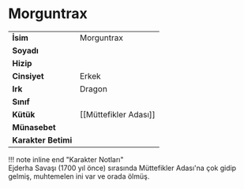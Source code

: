 # Morguntrax   
|  |  |  
|---|---|  
| **İsim** | Morguntrax |  
| **Soyadı** |  |  
| **Hizip** |  |  
| **Cinsiyet** | Erkek |  
| **Irk** | Dragon |  
| **Sınıf** |  |  
| **Kütük** | [[Müttefikler Adası]] |  
| **Münasebet** |  |  
| **Karakter Betimi** |  |  
  
  
!!! note inline end "Karakter Notları"  
	Ejderha Savaşı (1700 yıl önce) sırasında Müttefikler Adası'na çok gidip gelmiş, muhtemelen ini var ve orada ölmüş.  